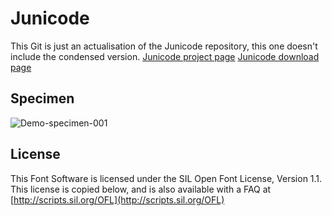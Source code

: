 # Junicode

This Git is just an actualisation of the Junicode repository, this one doesn't include the condensed version.
[Junicode project page](http://junicode.sourceforge.net/)
[Junicode download page](http://sourceforge.net/projects/junicode/?source=typ_redirect)

## Specimen

![Demo-specimen-001](https://github.com/Fromager/junicode/documentation/images/junicode_specimen.svg)

## License

This Font Software is licensed under the SIL Open Font License, Version 1.1. 
This license is copied below, and is also available with a FAQ at 
[http://scripts.sil.org/OFL](http://scripts.sil.org/OFL)

